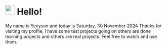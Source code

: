  <h1>
    <img src="https://emojis.slackmojis.com/emojis/images/1643510097/45343/hi.gif?1643510097" width="30"/> 
    Hello!
 </h1>
 <p>
    My name is Yeeyson and today is Saturday, 30 November 2024
    Thanks for visiting my profile, I have some test projects going on others are done learning projects and others are real projects.
    Feel free to watch and use them.
 </p>